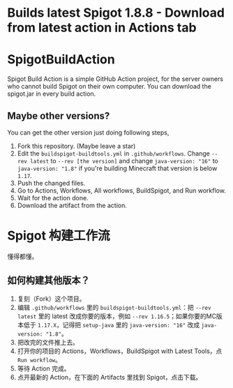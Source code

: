 # Builds latest Spigot 1.8.8 - Download from latest action in Actions tab

# SpigotBuildAction
Spigot Build Action is a simple GitHub Action project, for the server owners who cannot build Spigot on their own computer. You can download the spigot.jar in every build action.

## Maybe other versions?
You can get the other version just doing following steps,

1. Fork this repository. (Maybe leave a star)
1. Edit the `buildspigot-buildtools.yml` in `.github/workflows`. Change `--rev latest` to `--rev [the version]` and change `java-version: "16"` to `java-version: "1.8"` if you're building Minecraft that version is below `1.17`.
1. Push the changed files.
1. Go to Actions, Workflows, All workflows, BuildSpigot, and Run workflow.
1. Wait for the action done.
1. Download the artifact from the action.

# Spigot 构建工作流

懂得都懂。

## 如何构建其他版本？

1. 复刻（Fork）这个项目。
2. 编辑 `.github/workflows` 里的 `buildspigot-buildtools.yml`：把 `--rev latest` 里的 latest 改成你要的版本，例如 `--rev 1.16.5`；如果你要的MC版本低于 `1.17.X`，记得把 `setup-java` 里的 `java-version: "16"` 改成 `java-version: "1.8"`。
3. 把改完的文件推上去。
4. 打开你的项目的 Actions，Workflows，BuildSpigot with Latest Tools，点 `Run workflow`。
5. 等待 Action 完成。
6. 点开最新的 Action，在下面的 Artifacts 里找到 Spigot，点击下载。
